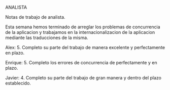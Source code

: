 ANALISTA

Notas de trabajo de analista.

Esta semana hemos terminado de arreglar los problemas de concurrencia de la aplicacion
y trabajamos en la internacionalizacion de la aplicacion mediante las traducciones de
la misma.

Alex: 5. Completo su parte del trabajo de manera excelente y perfectamente en plazo.

Enrique: 5. Completo los errores de concurrencia de perfectamente y en plazo.

Javier: 4. Completo su parte del trabajo de gran manera y dentro del plazo establecido.


